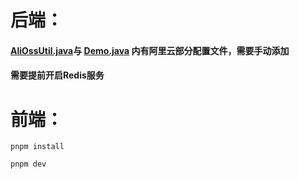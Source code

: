 # 后端：

####  [AliOssUtil.java](./Backend\vue-java\big-event\src\main\java\com\itheima\utils\AliOssUtil.java)与 [Demo.java](./Backend\vue-java\big-event\src\test\java\com\itheima\Demo.java)  内有阿里云部分配置文件，需要手动添加

#### 需要提前开启Redis服务



# 前端：

```
pnpm install
```

```
pnpm dev
```

